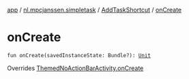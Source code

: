 [app](../../index.md) / [nl.mpcjanssen.simpletask](../index.md) / [AddTaskShortcut](index.md) / [onCreate](.)

# onCreate

`fun onCreate(savedInstanceState: Bundle?): `[`Unit`](https://kotlinlang.org/api/latest/jvm/stdlib/kotlin/-unit/index.html)

Overrides [ThemedNoActionBarActivity.onCreate](../-themed-no-action-bar-activity/on-create.md)

